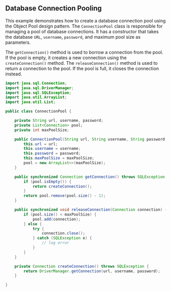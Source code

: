 ## Database Connection Pooling
This example demonstrates how to create a database connection pool using the Object Pool design pattern. The `ConnectionPool` class is responsible for managing a pool of database connections. It has a constructor that takes the database `URL`, `username`, `password`, and maximum pool size as parameters.

The `getConnection()` method is used to borrow a connection from the pool. If the pool is empty, it creates a new connection using the `createConnection()` method. The `releaseConnection()` method is used to return a connection to the pool. If the pool is full, it closes the connection instead.
```java
import java.sql.Connection;
import java.sql.DriverManager;
import java.sql.SQLException;
import java.util.ArrayList;
import java.util.List;

public class ConnectionPool {

    private String url, username, password;
    private List<Connection> pool;
    private int maxPoolSize;

    public ConnectionPool(String url, String username, String password, int maxPoolSize) {
        this.url = url;
        this.username = username;
        this.password = password;
        this.maxPoolSize = maxPoolSize;
        pool = new ArrayList<>(maxPoolSize);
    }

    public synchronized Connection getConnection() throws SQLException {
        if (pool.isEmpty()) {
            return createConnection();
        }
        return pool.remove(pool.size() - 1);
    }

    public synchronized void releaseConnection(Connection connection) {
        if (pool.size() < maxPoolSize) {
            pool.add(connection);
        } else {
            try {
                connection.close();
            } catch (SQLException e) {
                // log error
            }
        }
    }

    private Connection createConnection() throws SQLException {
        return DriverManager.getConnection(url, username, password);
    }

}
```